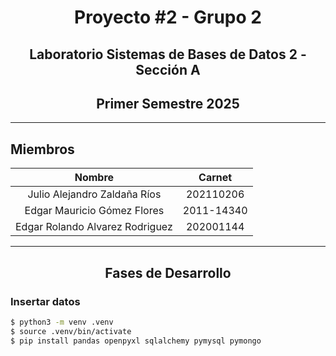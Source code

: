 # <div align="center">  Proyecto #2 - Grupo 2 </div>

## <div align="center">  Laboratorio Sistemas de Bases de Datos 2 - Sección A </div>
## <div align="center">  Primer Semestre 2025 </div> 
___

## Miembros

| Nombre | Carnet |
|:------:|:------:|
| Julio Alejandro Zaldaña Ríos | 202110206 |
| Edgar Mauricio Gómez Flores | 2011-14340 |
| Edgar Rolando Alvarez Rodriguez  | 202001144 |

______

## <div align="center">  Fases de Desarrollo </div> 

### Insertar datos

```bash
$ python3 -m venv .venv
$ source .venv/bin/activate
$ pip install pandas openpyxl sqlalchemy pymysql pymongo
```